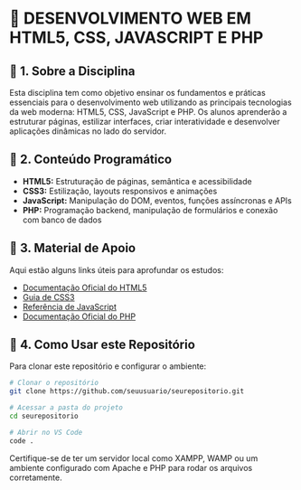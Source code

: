 # 📌 DESENVOLVIMENTO WEB EM HTML5, CSS, JAVASCRIPT E PHP

## 🔹 1. Sobre a Disciplina
Esta disciplina tem como objetivo ensinar os fundamentos e práticas essenciais para o desenvolvimento web utilizando as principais tecnologias da web moderna: HTML5, CSS, JavaScript e PHP. Os alunos aprenderão a estruturar páginas, estilizar interfaces, criar interatividade e desenvolver aplicações dinâmicas no lado do servidor.

## 🔹 2. Conteúdo Programático
- **HTML5:** Estruturação de páginas, semântica e acessibilidade
- **CSS3:** Estilização, layouts responsivos e animações
- **JavaScript:** Manipulação do DOM, eventos, funções assíncronas e APIs
- **PHP:** Programação backend, manipulação de formulários e conexão com banco de dados

## 🔹 3. Material de Apoio
Aqui estão alguns links úteis para aprofundar os estudos:
- [Documentação Oficial do HTML5](https://developer.mozilla.org/pt-BR/docs/Web/HTML)
- [Guia de CSS3](https://developer.mozilla.org/pt-BR/docs/Web/CSS)
- [Referência de JavaScript](https://developer.mozilla.org/pt-BR/docs/Web/JavaScript)
- [Documentação Oficial do PHP](https://www.php.net/manual/pt_BR/)

## 🔹 4. Como Usar este Repositório
Para clonar este repositório e configurar o ambiente:
```bash
# Clonar o repositório
git clone https://github.com/seuusuario/seurepositorio.git

# Acessar a pasta do projeto
cd seurepositorio

# Abrir no VS Code
code .
```
Certifique-se de ter um servidor local como XAMPP, WAMP ou um ambiente configurado com Apache e PHP para rodar os arquivos corretamente.
